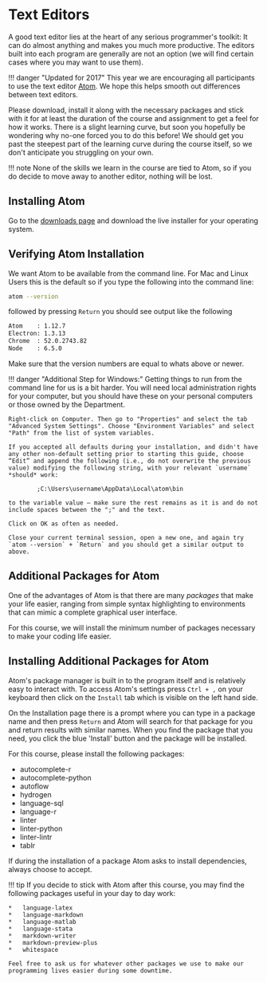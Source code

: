 # Text Editors

A good text editor lies at the heart of any serious programmer's toolkit: It can do almost anything and makes you much more productive. The editors built into each program are generally are not an option (we will find certain cases where you may want to use them).

!!! danger "Updated for 2017"
    This year we are encouraging all participants to use the text editor [Atom](https://atom.io/).
    We hope this helps smooth out differences between text editors.

Please download, install it along with the necessary packages and stick with it for at least the duration of the course and assignment to get a feel for how it works.
There is a slight learning curve, but soon you hopefully be wondering why no-one forced you to do this before!
We should get you past the steepest part of the learning curve during the course itself, so we don't anticipate you struggling on your own.

!!! note
    None of the skills we learn in the course are tied to Atom, so if you do decide to move away to another editor, nothing will be lost.

<!-- ## Installing Sublime Text

Go to the [downloads page](https://www.sublimetext.com/3) and download the live installer for your operating system. -->

## Installing Atom

Go to the [downloads page](https://github.com/atom/atom/releases/tag/v1.9.9) and download the live installer for your operating system.

## Verifying Atom Installation

We want Atom to be available from the command line. For Mac and Linux Users this is the default so if you type the following into the command line:

```bash
atom --version
```
followed by pressing `Return` you should see output like the following
```bash
Atom    : 1.12.7
Electron: 1.3.13
Chrome  : 52.0.2743.82
Node    : 6.5.0
```
Make sure that the version numbers are equal to whats above or newer.

!!! danger "Additional Step for Windows:"
    Getting things to run from the command line for us is a bit harder. You will need local administration rights for your computer, but you should have these on your personal computers or those owned by the Department.

    Right-click on Computer. Then go to "Properties" and select the tab "Advanced System Settings". Choose "Environment Variables" and select "Path" from the list of system variables.

    If you accepted all defaults during your installation, and didn't have any other non-default setting prior to starting this guide, choose “Edit” and append the following (i.e., do not overwrite the previous value) modifying the following string, with your relevant `username` *should* work:

            ;C:\Users\username\AppData\Local\atom\bin

    to the variable value – make sure the rest remains as it is and do not include spaces between the ";" and the text.

    Click on OK as often as needed.

    Close your current terminal session, open a new one, and again try `atom --version` + `Return` and you should get a similar output to above.

## Additional Packages for Atom

One of the advantages of Atom is that there are many *packages* that make your life easier, ranging from simple syntax highlighting to environments that can mimic a complete graphical user interface.

For this course, we will install the minimum number of packages necessary to make your coding life easier.

## Installing Additional Packages for Atom

Atom's package manager is built in to the program itself and is relatively easy to interact with.
To access Atom's settings press `Ctrl + ,` on your keyboard then click on the `Install` tab which is visible on the left hand side.

On the Installation page there is a prompt where you can type in a package name and then press `Return` and Atom will search for that package for you and return results with similar names.
When you find the package that you need, you click the blue 'Install' button and the package will be installed.

For this course, please install the following packages:

*   autocomplete-r
*   autocomplete-python
*   autoflow
*   hydrogen
*   language-sql
*   language-r
*   linter
*   linter-python
*   linter-lintr
*   tablr

If during the installation of a package Atom asks to install dependencies, always choose to accept.

!!! tip
    If you decide to stick with Atom after this course, you may find the following packages useful in your day to day work:

    *   language-latex
    *   language-markdown
    *   language-matlab
    *   language-stata
    *   markdown-writer
    *   markdown-preview-plus
    *   whitespace

    Feel free to ask us for whatever other packages we use to make our programming lives easier during some downtime.

<!-- ## Additional Package for Sublime Text

For those who want to use Sublime Text as their editor, you will need to add an additional package, "Package Control" to it so that we can customize it a little throughout the course. Proceed as follows:

Open the Sublime Text console via the using the ctrl+` shortcut or the View > Show Console menu.
Once open, paste the code below into the console (and press return):

        import urllib.request,os,hashlib; h = '2915d1851351e5ee549c20394736b442' + '8bc59f460fa1548d1514676163dafc88'; pf = 'Package Control.sublime-package'; ipp = sublime.installed_packages_path(); urllib.request.install_opener( urllib.request.build_opener( urllib.request.ProxyHandler()) ); by = urllib.request.urlopen( 'http://packagecontrol.io/' + pf.replace(' ', '%20')).read(); dh = hashlib.sha256(by).hexdigest(); print('Error validating download (got %s instead of %s), please try manual install' % (dh, h)) if dh != h else open(os.path.join( ipp, pf), 'wb' ).write(by)

We will show you how to use Package Control during the course. -->
